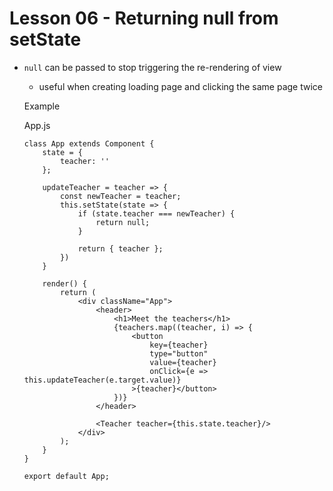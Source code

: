 # Lesson 06 - Returning null from setState

- `null` can be passed to stop triggering the re-rendering of view
    - useful when creating loading page and clicking the same page twice

    Example

    App.js
    ```
    class App extends Component {
        state = {
            teacher: ''
        };

        updateTeacher = teacher => {
            const newTeacher = teacher;
            this.setState(state => {
                if (state.teacher === newTeacher) {
                    return null;
                }

                return { teacher };
            })
        }

        render() {
            return (
                <div className="App">
                    <header>
                        <h1>Meet the teachers</h1>
                        {teachers.map((teacher, i) => {
                            <button
                                key={teacher}
                                type="button"
                                value={teacher}
                                onClick={e => this.updateTeacher(e.target.value)}
                            >{teacher}</button>
                        })}
                    </header>

                    <Teacher teacher={this.state.teacher}/>
                </div>
            );
        }
    }

    export default App;
    ```